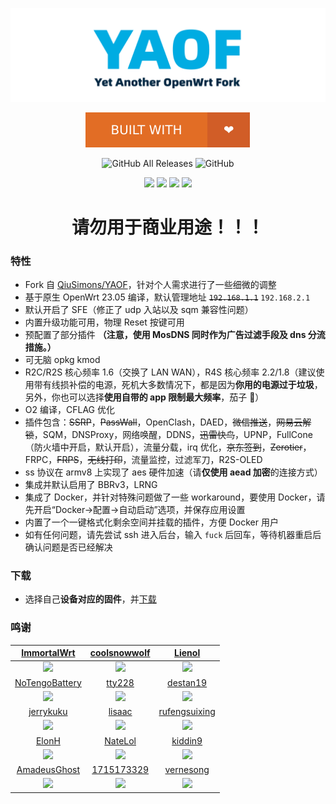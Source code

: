 <p align="center">
<img width="768" src="https://raw.githubusercontent.com/QiuSimons/Others/master/YAOF.png" >
</p>
<p align="center">
<img src="https://github.com/Tired-Fox/cargors/raw/aabd34c/assets/badges/built_with_love.svg">
<p>
<p align="center">
<img alt="GitHub All Releases" src="https://img.shields.io/github/downloads/loonos/YAOF/total?style=for-the-badge">
<img alt="GitHub" src="https://img.shields.io/github/license/loonos/YAOF?style=for-the-badge">
<p>
<p align="center">
<img src="https://github.com/loonos/YAOF/workflows/R2C-OpenWrt/badge.svg">
<img src="https://github.com/loonos/YAOF/workflows/R2S-OpenWrt/badge.svg">
<img src="https://github.com/loonos/YAOF/workflows/R4S-OpenWrt/badge.svg">
<img src="https://github.com/loonos/YAOF/workflows/X86-OpenWrt/badge.svg">
<p>


<h1 align="center">请勿用于商业用途！！！</h1>

### 特性

- Fork 自 [QiuSimons/YAOF](https://github.com/QiuSimons/YAOF)，针对个人需求进行了一些细微的调整
- 基于原生 OpenWrt 23.05 编译，默认管理地址 ~~`192.168.1.1`~~ `192.168.2.1`
- 默认开启了 SFE（修正了 udp 入站以及 sqm 兼容性问题）
- 内置升级功能可用，物理 Reset 按键可用
- 预配置了部分插件 **（注意，使用 MosDNS 同时作为广告过滤手段及 dns 分流措施。）**
- 可无脑 opkg kmod
- R2C/R2S 核心频率 1.6（交换了 LAN WAN），R4S 核心频率 2.2/1.8（建议使用带有线损补偿的电源，死机大多数情况下，都是因为**你用的电源过于垃圾**，另外，你也可以选择**使用自带的 app 限制最大频率**，茄子 🍆）
- O2 编译，CFLAG 优化
- 插件包含：~~SSRP~~，~~PassWall~~，OpenClash，DAED，~~微信推送~~，~~网易云解锁~~，SQM，DNSProxy，网络唤醒，DDNS，~~迅雷快鸟~~，UPNP，FullCone（防火墙中开启，默认开启），流量分载，irq 优化，~~京东签到~~，~~Zerotier~~，FRPC，~~FRPS~~，~~无线打印~~，流量监控，过滤军刀，R2S-OLED
- ss 协议在 armv8 上实现了 aes 硬件加速（请**仅使用 aead 加密**的连接方式）
- 集成并默认启用了 BBRv3，LRNG
- 集成了 Docker，并针对特殊问题做了一些 workaround，要使用 Docker，请先开启“Docker->配置->自动启动”选项，并保存应用设置
- 内置了一个一键格式化剩余空间并挂载的插件，方便 Docker 用户
- 如有任何问题，请先尝试 ssh 进入后台，输入 `fuck` 后回车，等待机器重启后确认问题是否已经解决

### 下载

- 选择自己**设备对应的固件**，并[下载](https://github.com/loonos/YAOF/releases)

### 鸣谢

|               [ImmortalWrt](https://github.com/immortalwrt)               |              [coolsnowwolf](https://github.com/coolsnowwolf)              |                    [Lienol](https://github.com/Lienol)                    |
| :-----------------------------------------------------------------------: | :-----------------------------------------------------------------------: | :-----------------------------------------------------------------------: |
| <img width="60" src="https://avatars.githubusercontent.com/u/53193414"/>  | <img width="60" src="https://avatars.githubusercontent.com/u/31687149" /> | <img width="60" src="https://avatars.githubusercontent.com/u/23146169" /> |
|            [NoTengoBattery](https://github.com/NoTengoBattery)            |                    [tty228](https://github.com/tty228)                    |                  [destan19](https://github.com/destan19)                  |
| <img width="60" src="https://avatars.githubusercontent.com/u/11285513" /> | <img width="60" src="https://avatars.githubusercontent.com/u/33397881" /> | <img width="60" src="https://avatars.githubusercontent.com/u/3950091" />  |
|                 [jerrykuku](https://github.com/jerrykuku)                 |                    [lisaac](https://github.com/lisaac)                    |             [rufengsuixing](https://github.com/rufengsuixing)             |
| <img width="60" src="https://avatars.githubusercontent.com/u/9485680" />  | <img width="60" src="https://avatars.githubusercontent.com/u/3320969" />  | <img width="60" src="https://avatars.githubusercontent.com/u/22387141" /> |
|                     [ElonH](https://github.com/ElonH)                     |                   [NateLol](https://github.com/NateLol)                   |                   [kiddin9](https://github.com/kiddin9)                   |
| <img width="60" src="https://avatars.githubusercontent.com/u/32666230" /> | <img width="60" src="https://avatars.githubusercontent.com/u/5166306" />  | <img width="60" src="https://avatars.githubusercontent.com/u/48883331" /> |
|              [AmadeusGhost](https://github.com/AmadeusGhost)              |                [1715173329](https://github.com/1715173329)                |                 [vernesong](https://github.com/vernesong)                 |
| <img width="60" src="https://avatars.githubusercontent.com/u/42570690" /> | <img width="60" src="https://avatars.githubusercontent.com/u/22235437" /> | <img width="60" src="https://avatars.githubusercontent.com/u/42875168" /> |
